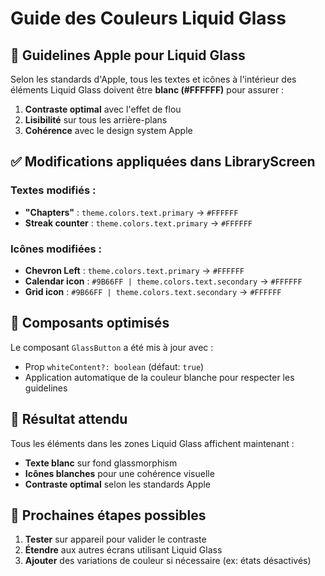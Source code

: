 # Guide des Couleurs Liquid Glass

## 🎨 **Guidelines Apple pour Liquid Glass**

Selon les standards d'Apple, tous les textes et icônes à l'intérieur des éléments Liquid Glass doivent être **blanc (#FFFFFF)** pour assurer :

1. **Contraste optimal** avec l'effet de flou
2. **Lisibilité** sur tous les arrière-plans
3. **Cohérence** avec le design system Apple

## ✅ **Modifications appliquées dans LibraryScreen**

### **Textes modifiés :**
- **"Chapters"** : `theme.colors.text.primary` → `#FFFFFF`
- **Streak counter** : `theme.colors.text.primary` → `#FFFFFF`

### **Icônes modifiées :**
- **Chevron Left** : `theme.colors.text.primary` → `#FFFFFF`
- **Calendar icon** : `#9B66FF | theme.colors.text.secondary` → `#FFFFFF`
- **Grid icon** : `#9B66FF | theme.colors.text.secondary` → `#FFFFFF`

## 🔧 **Composants optimisés**

Le composant `GlassButton` a été mis à jour avec :
- Prop `whiteContent?: boolean` (défaut: `true`)
- Application automatique de la couleur blanche pour respecter les guidelines

## 📱 **Résultat attendu**

Tous les éléments dans les zones Liquid Glass affichent maintenant :
- **Texte blanc** sur fond glassmorphism
- **Icônes blanches** pour une cohérence visuelle
- **Contraste optimal** selon les standards Apple

## 🚀 **Prochaines étapes possibles**

1. **Tester** sur appareil pour valider le contraste
2. **Étendre** aux autres écrans utilisant Liquid Glass
3. **Ajouter** des variations de couleur si nécessaire (ex: états désactivés)